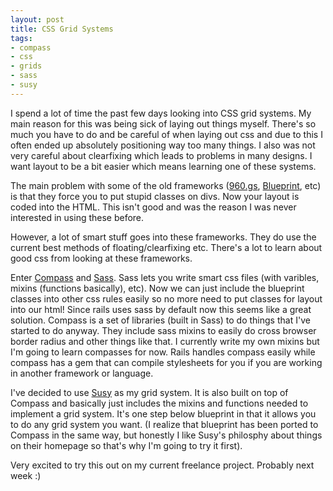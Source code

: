 ```yaml
---
layout: post
title: CSS Grid Systems
tags:
- compass
- css
- grids
- sass
- susy
---
```


I spend a lot of time the past few days looking into CSS grid systems. My main
reason for this was being sick of laying out things myself. There's so much you
have to do and be careful of when laying out css and due to this I often ended
up absolutely positioning way too many things. I also was not very careful
about clearfixing which leads to problems in many designs. I want layout to be a
bit easier which means learning one of these systems.

The main problem with some of the old frameworks ([960.gs](http://960.gs/),
[Blueprint](http://blueprintcss.org/), etc) is that they force you to put stupid
classes on divs. Now your layout is coded into the HTML. This isn't good and was
the reason I was never interested in using these before.

However, a lot of smart stuff goes into these frameworks. They do use the
current best methods of floating/clearfixing etc. There's a lot to learn about
good css from looking at these frameworks.

Enter [Compass](http://compass-style.org/) and
[Sass](http://sass-lang.com/). Sass lets you write smart css files (with
varibles, mixins (functions basically), etc). Now we can just include the
blueprint classes into other css rules easily so no more need to put classes for
layout into our html! Since rails uses sass by default now this seems like a
great solution. Compass is a set of libraries (built in Sass) to do things that
I've started to do anyway. They include sass mixins to easily do cross browser
border radius and other things like that. I currently write my own mixins but
I'm going to learn compasses for now. Rails handles compass easily while compass
has a gem that can compile stylesheets for you if you are working in another
framework or language.

I've decided to use [Susy](http://susy.oddbird.net/) as my grid system. It is
also built on top of Compass and basically just includes the mixins and
functions needed to implement a grid system. It's one step below blueprint in
that it allows you to do any grid system you want. (I realize that blueprint has
been ported to Compass in the same way, but honestly I like Susy's philosphy
about things on their homepage so that's why I'm going to try it first).

Very excited to try this out on my current freelance project. Probably
next week :)
